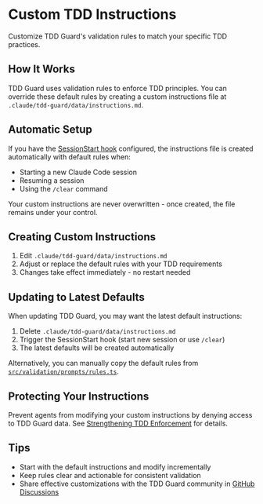 # Custom TDD Instructions

Customize TDD Guard's validation rules to match your specific TDD practices.

## How It Works

TDD Guard uses validation rules to enforce TDD principles. You can override these default rules by creating a custom instructions file at `.claude/tdd-guard/data/instructions.md`.

## Automatic Setup

If you have the [SessionStart hook](session-management.md) configured, the instructions file is created automatically with default rules when:

- Starting a new Claude Code session
- Resuming a session
- Using the `/clear` command

Your custom instructions are never overwritten - once created, the file remains under your control.

## Creating Custom Instructions

1. Edit `.claude/tdd-guard/data/instructions.md`
2. Adjust or replace the default rules with your TDD requirements
3. Changes take effect immediately - no restart needed

## Updating to Latest Defaults

When updating TDD Guard, you may want the latest default instructions:

1. Delete `.claude/tdd-guard/data/instructions.md`
2. Trigger the SessionStart hook (start new session or use `/clear`)
3. The latest defaults will be created automatically

Alternatively, you can manually copy the default rules from [`src/validation/prompts/rules.ts`](../src/validation/prompts/rules.ts).

## Protecting Your Instructions

Prevent agents from modifying your custom instructions by denying access to TDD Guard data. See [Strengthening TDD Enforcement](enforcement.md) for details.

## Tips

- Start with the default instructions and modify incrementally
- Keep rules clear and actionable for consistent validation
- Share effective customizations with the TDD Guard community in [GitHub Discussions](https://github.com/nizos/tdd-guard/discussions)
